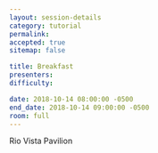 ```yaml
---
layout: session-details
category: tutorial
permalink:
accepted: true
sitemap: false

title: Breakfast
presenters:
difficulty:

date: 2018-10-14 08:00:00 -0500
end_date: 2018-10-14 09:00:00 -0500
room: full
---
```

Rio Vista Pavilion
